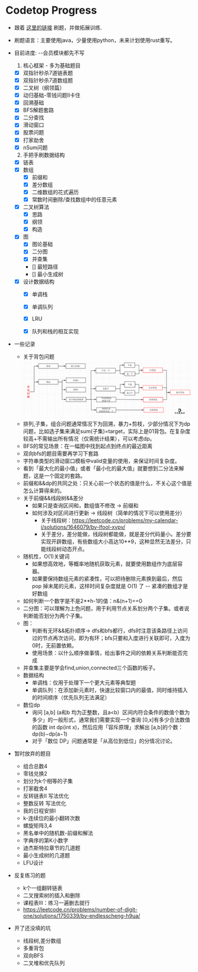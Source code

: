 # Codetop Progress
* 跟着 [这里的链接](https://labuladong.gitee.io/algo/di-ling-zh-bfe1b/shuang-zhi-fa4bd/) 刷题，并做拓展训练.
* 刷题语言：主要使用java，少量使用python，未来计划使用rust重写。
* 目前进度: --会员模块都先不写
    1. 核心框架 - 多为基础题目
    - [x] 双指针秒杀7道链表题
    - [x] 双指针秒杀7道数组题
    - [x] 二叉树（纲领篇）
    - [x] 动归基础-零钱问题II卡住
    - [x] 回溯基础
    - [x] BFS解题套路
    - [x] 二分查找
    - [x] 滑动窗口
    - [x] 股票问题
    - [x] 打家劫舍
    - [x] nSum问题
    2. 手把手刷数据结构
    - [x] 链表
    - [x] 数组
        - [x] 前缀和
        - [x] 差分数组
        - [x] 二维数组的花式遍历
        - [x] 常数时间删除/查找数组中的任意元素
    - [x] 二叉树算法
        - [x] 思路
        - [x] 纲领
        - [x] 构造
    - [x] 图
        - [x] 图论基础
        - [x] 二分图
        - [x] 并查集
        - [] 最短路径
        - [] 最小生成树
    - [x] 设计数据结构
        - [x] 单调栈
        - [x] 单调队列
        - [x] LRU
        - [x] 队列和栈的相互实现


* 一些记录
    * 关于背包问题
    ![背包分类](img/bag-cate.png)
    * 排列,子集，组合问题通常情况下为回溯，暴力+剪枝，少部分情况下为dp问题，比如选子集来满足sum(子集)=target，实际上是01背包。在复杂度较高+不需输出所有情况（仅需统计结果），可以考虑dp。
    * BFS的常见场景：在一幅图中找到起点到终点的最近距离
    * 双向bfs的题目需要再学习下套路
    * 字符串类型的滑动窗口模板中valid变量的使用，来保证时间复杂度。
    * 看到「最大化的最小值」或者「最小化的最大值」就要想到二分法来解题，这是一个固定的套路。
    * 前缀和&&dp的共同之处：只关心前一个状态的值是什么，不关心这个值是怎么计算得来的。
    * 关于前缀&&线段树&&差分
        * 如果只是查询区间和，数组值不修改 -> 前缀和
        * 如何涉及对区间进行更新 -> 线段树（简单的情况下可以使用差分）
            * 关于线段树：https://leetcode.cn/problems/my-calendar-i/solutions/1646079/by-lfool-xvpv/
            * 关于差分，差分能做，线段树都能做，就是差分代码量小。差分要实现开辟数组，有些数组大小高达10**9，这种显然无法差分，只能线段树动态开点。
    * 随机性，O(1)关键词
        * 如果想高效地，等概率地随机获取元素，就要使用数组作为底层容器。
        * 如果要保持数组元素的紧凑性，可以把待删除元素换到最后，然后 pop 掉末尾的元素，这样时间复杂度就是 O(1) 了 -- 紧凑的数组才是好数组
    * 如何判断一个数字是不是2**h-1的值：n&(n+1)==0
    * 二分图：可以理解为上色问题，用于利用节点关系划分两个子集。或者说判断能否划分为两个子集。
    * 图：
        * 判断有无环&&拓扑顺序-> dfs和bfs都行，dfs时注意该条路径上访问过的节点再次访问，即为有环；bfs只要和入度进行关联即可，入度为0时，无前置依赖。
        * 使用场景：以什么顺序做事情，给出事件之间的依赖关系判断能否完成
    * 并查集主要是学会find,union,connected三个函数的板子。
    * 数据结构
        * 单调栈：仅用于处理下一个更大元素等典型题
        * 单调队列：在添加新元素时，快速比较窗口内的最值，同时维持插入的时间顺序（优先队列无法满足）
    * 数位dp
        * 询问 [a,b] (a和b 均为正整数，且a<b）区间内符合条件的数值个数为多少」的一般形式，通常我们需要实现一个查询 [0,x]有多少合法数值的函数 int dp(int x)，然后应用「容斥原理」求解出 [a,b]的个数：dp(b)−dp(a−1)
        * 对于「数位 DP」问题通常是「从高位到低位」的分情况讨论。

* 暂时放弃的题目
    * 组合总数4
    * 零钱兑换2
    * 划分为k个相等的子集
    * 打家截舍4
    * 反转链表II 写法优化
    * 整数反转 写法优化
    * 我的日程安排I
    * k-连续位的最小翻转次数
    * 螺旋矩阵3,4
    * 黑名单中的随机数-前缀和解法
    * 字典序的第K小数字
    * 迪杰斯特拉章节的几道题
    * 最小生成树的几道题
    * LFU设计

* 反复练习的题
    * k个一组翻转链表
    * 二叉搜索树的插入和删除
    * 课程表III：练习一遍删去就行
    * https://leetcode.cn/problems/number-of-digit-one/solutions/1750339/by-endlesscheng-h9ua/

* 开了还没填的坑
    * 线段树,差分数组
    * 多重背包
    * 双向BFS
    * 二叉堆和优先队列